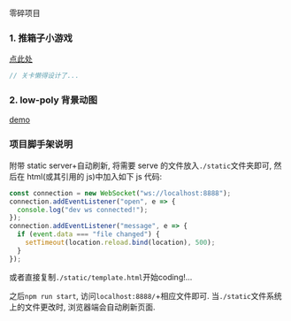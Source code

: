 零碎项目

### 1. 推箱子小游戏

[点此处](https://yueminhu.github.io/misc-projects/static/index.html)

```javascript
// 关卡懒得设计了...
```

### 2. low-poly 背景动图

[demo](https://yueminhu.github.io/misc-projects/static/canvas-low-poly.html)

### 项目脚手架说明

附带 static server+自动刷新, 将需要 serve 的文件放入`./static`文件夹即可, 然后在 html(或其引用的 js)中加入如下 js 代码:

```javascript
const connection = new WebSocket("ws://localhost:8888");
connection.addEventListener("open", e => {
  console.log("dev ws connected!");
});
connection.addEventListener("message", e => {
  if (event.data === "file changed") {
    setTimeout(location.reload.bind(location), 500);
  }
});
```
或者直接复制`./static/template.html`开始coding!...

之后`npm run start`, 访问`localhost:8888/`+相应文件即可.
当`./static`文件系统上的文件更改时, 浏览器端会自动刷新页面.
